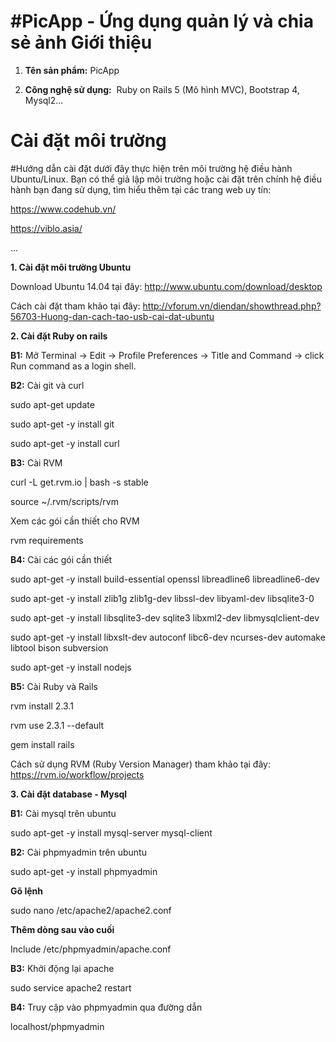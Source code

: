 #PicApp - Ứng dụng quản lý và chia sẻ ảnh
Giới thiệu 
==========

1. **Tên sản phẩm:** PicApp

2. **Công nghệ sử dụng:**  Ruby on Rails 5 (Mô hình MVC), Bootstrap 4, Mysql2...


Cài đặt môi trường
==================
#Hướng dẫn cài đặt dưới đây thực hiện trên môi trường hệ điều hành Ubuntu/Linux. Bạn có thể giả lập môi trường hoặc cài đặt trên chính hệ điều hành bạn đang sử dụng, tìm hiểu thêm tại các trang web uy tín: 

https://www.codehub.vn/

https://viblo.asia/

...

**1. Cài đặt môi trường Ubuntu**

Download Ubuntu 14.04 tại đây: http://www.ubuntu.com/download/desktop

Cách cài đặt tham khảo tại đây: http://vforum.vn/diendan/showthread.php?56703-Huong-dan-cach-tao-usb-cai-dat-ubuntu

**2. Cài đặt Ruby on rails**

**B1:** Mở Terminal -> Edit -> Profile Preferences -> Title and Command -> click Run command as a login shell.

**B2:** Cài git và curl

sudo apt-get update

sudo apt-get -y install git

sudo apt-get -y install curl

**B3:** Cài RVM

curl -L get.rvm.io | bash -s stable

source ~/.rvm/scripts/rvm

Xem các gói cần thiết cho RVM

rvm requirements

**B4:** Cài các gói cần thiết

sudo apt-get -y install build-essential openssl libreadline6 libreadline6-dev

sudo apt-get -y install zlib1g zlib1g-dev libssl-dev libyaml-dev libsqlite3-0

sudo apt-get -y install libsqlite3-dev sqlite3 libxml2-dev libmysqlclient-dev

sudo apt-get -y install libxslt-dev autoconf libc6-dev ncurses-dev automake libtool bison subversion

sudo apt-get -y install nodejs

**B5:** Cài Ruby và Rails

rvm install 2.3.1

rvm use 2.3.1 --default

gem install rails

Cách sử dụng RVM (Ruby Version Manager) tham khảo tại đây: https://rvm.io/workflow/projects

**3. Cài đặt database - Mysql**

**B1:** Cài mysql trên ubuntu

sudo apt-get -y install mysql-server mysql-client

**B2:** Cài phpmyadmin trên ubuntu

sudo apt-get -y install phpmyadmin

**Gõ lệnh**

sudo nano /etc/apache2/apache2.conf

**Thêm dòng sau vào cuối**

Include /etc/phpmyadmin/apache.conf

**B3:** Khởi động lại apache

sudo service apache2 restart

**B4:** Truy cập vào phpmyadmin qua đường dẫn

localhost/phpmyadmin

